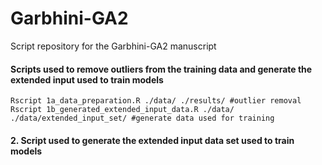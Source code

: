 # Garbhini-GA2
Script repository for the Garbhini-GA2 manuscript

#### Scripts used to remove outliers from the training data and generate the extended input used to train models 
```{r, engine = 'bash', eval = FALSE}
Rscript 1a_data_preparation.R ./data/ ./results/ #outlier removal
Rscript 1b_generated_extended_input_data.R ./data/ ./data/extended_input_set/ #generate data used for training
```
#### 2. Script used to generate the extended input data set used to train models 
```{r, engine = 'bash', eval = FALSE}
```
